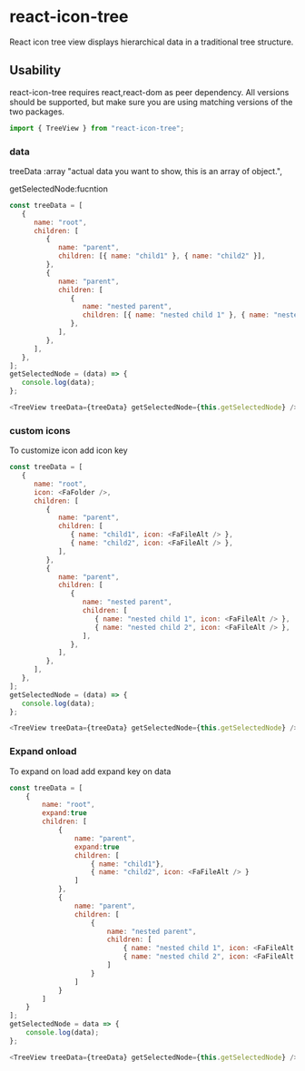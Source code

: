 # react-icon-tree

React icon tree view displays hierarchical data in a traditional tree structure.

## Usability

react-icon-tree requires react,react-dom as peer dependency. All versions should be supported, but make sure you are using matching versions of the two packages.

```javascript
import { TreeView } from "react-icon-tree";
```

### data

treeData :array "actual data you want to show, this is an array of object.",

getSelectedNode:fucntion

```javascript
const treeData = [
   {
      name: "root",
      children: [
         {
            name: "parent",
            children: [{ name: "child1" }, { name: "child2" }],
         },
         {
            name: "parent",
            children: [
               {
                  name: "nested parent",
                  children: [{ name: "nested child 1" }, { name: "nested child 2" }],
               },
            ],
         },
      ],
   },
];
getSelectedNode = (data) => {
   console.log(data);
};

<TreeView treeData={treeData} getSelectedNode={this.getSelectedNode} />;
```

### custom icons

To customize icon add icon key

```javascript
const treeData = [
   {
      name: "root",
      icon: <FaFolder />,
      children: [
         {
            name: "parent",
            children: [
               { name: "child1", icon: <FaFileAlt /> },
               { name: "child2", icon: <FaFileAlt /> },
            ],
         },
         {
            name: "parent",
            children: [
               {
                  name: "nested parent",
                  children: [
                     { name: "nested child 1", icon: <FaFileAlt /> },
                     { name: "nested child 2", icon: <FaFileAlt /> },
                  ],
               },
            ],
         },
      ],
   },
];
getSelectedNode = (data) => {
   console.log(data);
};

<TreeView treeData={treeData} getSelectedNode={this.getSelectedNode} />;
```

### Expand onload

To expand on load add expand key on data

```javascript
const treeData = [
    {
        name: "root",
        expand:true
        children: [
            {
                name: "parent",
                expand:true
                children: [
                    { name: "child1"},
                    { name: "child2", icon: <FaFileAlt /> }
                ]
            },
            {
                name: "parent",
                children: [
                    {
                        name: "nested parent",
                        children: [
                            { name: "nested child 1", icon: <FaFileAlt /> },
                            { name: "nested child 2", icon: <FaFileAlt /> }
                        ]
                    }
                ]
            }
        ]
    }
];
getSelectedNode = data => {
    console.log(data);
};

<TreeView treeData={treeData} getSelectedNode={this.getSelectedNode} />;
```
